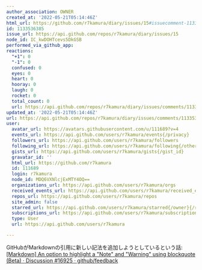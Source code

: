 ```yaml
---
author_association: OWNER
created_at: '2022-05-21T05:14:46Z'
html_url: https://github.com/r7kamura/diary/issues/15#issuecomment-1133536385
id: 1133536385
issue_url: https://api.github.com/repos/r7kamura/diary/issues/15
node_id: IC_kwDOHTcevs5DkGSB
performed_via_github_app: 
reactions:
  "+1": 0
  "-1": 0
  confused: 0
  eyes: 0
  heart: 0
  hooray: 0
  laugh: 0
  rocket: 0
  total_count: 0
  url: https://api.github.com/repos/r7kamura/diary/issues/comments/1133536385/reactions
updated_at: '2022-05-21T05:14:46Z'
url: https://api.github.com/repos/r7kamura/diary/issues/comments/1133536385
user:
  avatar_url: https://avatars.githubusercontent.com/u/111689?v=4
  events_url: https://api.github.com/users/r7kamura/events{/privacy}
  followers_url: https://api.github.com/users/r7kamura/followers
  following_url: https://api.github.com/users/r7kamura/following{/other_user}
  gists_url: https://api.github.com/users/r7kamura/gists{/gist_id}
  gravatar_id: ''
  html_url: https://github.com/r7kamura
  id: 111689
  login: r7kamura
  node_id: MDQ6VXNlcjExMTY4OQ==
  organizations_url: https://api.github.com/users/r7kamura/orgs
  received_events_url: https://api.github.com/users/r7kamura/received_events
  repos_url: https://api.github.com/users/r7kamura/repos
  site_admin: false
  starred_url: https://api.github.com/users/r7kamura/starred{/owner}{/repo}
  subscriptions_url: https://api.github.com/users/r7kamura/subscriptions
  type: User
  url: https://api.github.com/users/r7kamura

---
```

GitHubがMarkdownの引用に新しい記法を追加しようとしているという話:
[[Markdown] An option to highlight a "Note" and "Warning" using blockquote (Beta) · Discussion #16925 · github/feedback](https://github.com/github/feedback/discussions/16925)